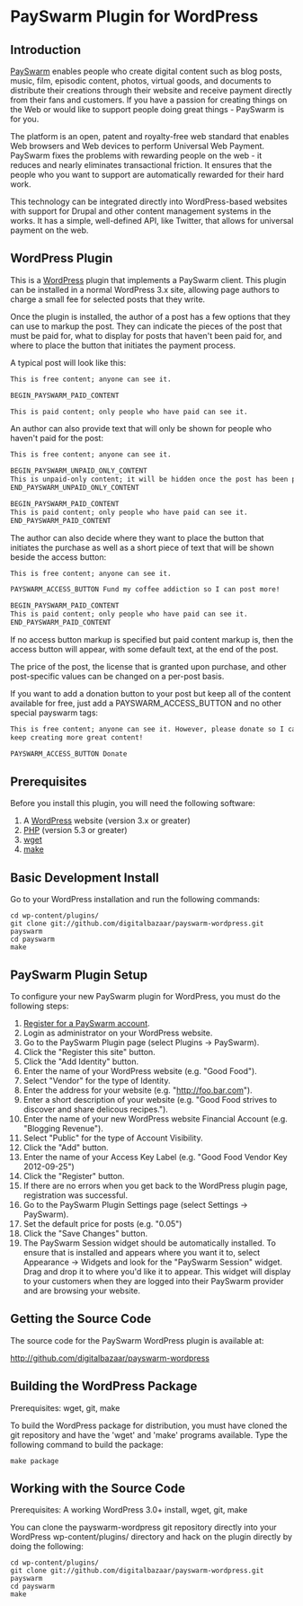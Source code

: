 PaySwarm Plugin for WordPress
=============================

Introduction
------------

[PaySwarm][] enables people who create digital content such as blog posts,
music, film, episodic content, photos, virtual goods, and documents to
distribute their creations through their website and receive payment directly
from their fans and customers. If you have a passion for creating things on the
Web or would like to support people doing great things - PaySwarm is for you.

The platform is an open, patent and royalty-free web standard that enables Web
browsers and Web devices to perform Universal Web Payment. PaySwarm fixes the
problems with rewarding people on the web - it reduces and nearly eliminates
transactional friction. It ensures that the people who you want to support are
automatically rewarded for their hard work.

This technology can be integrated directly into WordPress-based websites with
support for Drupal and other content management systems in the works. It has a
simple, well-defined API, like Twitter, that allows for universal payment on
the web.

WordPress Plugin
----------------

This is a [WordPress][] plugin that implements a PaySwarm client. This plugin
can be installed in a normal WordPress 3.x site, allowing page authors to
charge a small fee for selected posts that they write.

Once the plugin is installed, the author of a post has a few options that
they can use to markup the post. They can indicate the pieces of the post
that must be paid for, what to display for posts that haven't been paid for,
and where to place the button that initiates the payment process.

A typical post will look like this:

```html
This is free content; anyone can see it.

BEGIN_PAYSWARM_PAID_CONTENT

This is paid content; only people who have paid can see it.
```

An author can also provide text that will only be shown for people who
haven't paid for the post:

```html
This is free content; anyone can see it.

BEGIN_PAYSWARM_UNPAID_ONLY_CONTENT
This is unpaid-only content; it will be hidden once the post has been paid for.
END_PAYSWARM_UNPAID_ONLY_CONTENT

BEGIN_PAYSWARM_PAID_CONTENT
This is paid content; only people who have paid can see it.
END_PAYSWARM_PAID_CONTENT
```

The author can also decide where they want to place the button
that initiates the purchase as well as a short piece of text that
will be shown beside the access button:

```html
This is free content; anyone can see it.

PAYSWARM_ACCESS_BUTTON Fund my coffee addiction so I can post more!

BEGIN_PAYSWARM_PAID_CONTENT
This is paid content; only people who have paid can see it.
END_PAYSWARM_PAID_CONTENT
```

If no access button markup is specified but paid content markup is, then
the access button will appear, with some default text, at the end of the post.

The price of the post, the license that is granted upon purchase, 
and other post-specific values can be changed on a per-post basis.

If you want to add a donation button to your post but keep all of the
content available for free, just add a PAYSWARM_ACCESS_BUTTON and no
other special payswarm tags:

```html
This is free content; anyone can see it. However, please donate so I can
keep creating more great content!

PAYSWARM_ACCESS_BUTTON Donate

```

Prerequisites
--------------

Before you install this plugin, you will need the following software:

1. A [WordPress][] website (version 3.x or greater)
2. [PHP][] (version 5.3 or greater)
3. [wget][]
4. [make][]

Basic Development Install
-------------------------

Go to your WordPress installation and run the following commands:

    cd wp-content/plugins/
    git clone git://github.com/digitalbazaar/payswarm-wordpress.git payswarm
    cd payswarm
    make

PaySwarm Plugin Setup
---------------------

To configure your new PaySwarm plugin for WordPress, you must do the
following steps:

1. [Register for a PaySwarm account][].
2. Login as administrator on your WordPress website.
3. Go to the PaySwarm Plugin page (select Plugins -> PaySwarm).
4. Click the "Register this site" button.
5. Click the "Add Identity" button.
6. Enter the name of your WordPress website (e.g. "Good Food").
7. Select "Vendor" for the type of Identity.
8. Enter the address for your website (e.g. "http://foo.bar.com").
9. Enter a short description of your website (e.g. "Good Food strives to discover and share delicous recipes.").
10. Enter the name of your new WordPress website Financial Account (e.g. "Blogging Revenue").
11. Select "Public" for the type of Account Visibility.
12. Click the "Add" button.
13. Enter the name of your Access Key Label (e.g. "Good Food Vendor Key 2012-09-25")
14. Click the "Register" button.
15. If there are no errors when you get back to the WordPress plugin page, registration was successful.
16. Go to the PaySwarm Plugin Settings page (select Settings -> PaySwarm).
17. Set the default price for posts (e.g. "0.05")
18. Click the "Save Changes" button.
19. The PaySwarm Session widget should be automatically installed. To ensure
  that is installed and appears where you want it to, select Appearance -> Widgets
  and look for the "PaySwarm Session" widget. Drag and drop it to where you'd
  like it to appear. This widget will display to your customers when they are
  logged into their PaySwarm provider and are browsing your website.

Getting the Source Code
-----------------------

The source code for the PaySwarm WordPress plugin is available at:

http://github.com/digitalbazaar/payswarm-wordpress

Building the WordPress Package
------------------------------

Prerequisites: wget, git, make

To build the WordPress package for distribution, you must have cloned the git
repository and have the 'wget' and 'make' programs available. Type the
following command to build the package:

    make package

Working with the Source Code
----------------------------

Prerequisites: A working WordPress 3.0+ install, wget, git, make

You can clone the payswarm-wordpress git repository directly into your
WordPress wp-content/plugins/ directory and hack on the plugin directly by
doing the following:

    cd wp-content/plugins/
    git clone git://github.com/digitalbazaar/payswarm-wordpress.git payswarm
    cd payswarm
    make

[PaySwarm]: http://payswarm.com/
[WordPress]: http://wordpress.org/
[PHP]: http://www.php.net/
[wget]: http://www.gnu.org/software/wget/
[make]: http://www.gnu.org/software/make/
[Register for a PaySwarm Account]: https://dev.payswarm.com/profile/create
